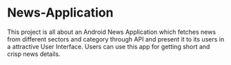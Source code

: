 # News-Application
This project is all about an Android News Application which fetches news from different sectors and category through API and present it to its users in a attractive User Interface. Users can use this app for getting short and crisp news details.
